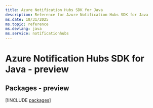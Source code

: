 ```yaml
---
title: Azure Notification Hubs SDK for Java
description: Reference for Azure Notification Hubs SDK for Java
ms.date: 10/31/2025
ms.topic: reference
ms.devlang: java
ms.service: notificationhubs
---
```

# Azure Notification Hubs SDK for Java - preview
## Packages - preview
[!INCLUDE [packages](notification-hubs-index.md)]
